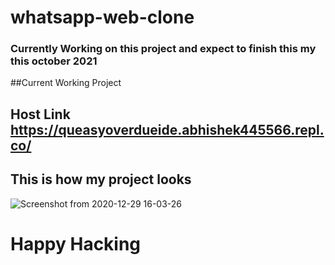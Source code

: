 

# whatsapp-web-clone
  
### Currently Working on this project and expect to finish this my this october 2021
  
##Current Working Project 

## Host Link https://queasyoverdueide.abhishek445566.repl.co/


## This is how my project looks

![Screenshot from 2020-12-29 16-03-26](https://user-images.githubusercontent.com/45648611/137132434-e1290015-588b-4f60-86f0-576f13af2245.PNG)



# Happy Hacking
